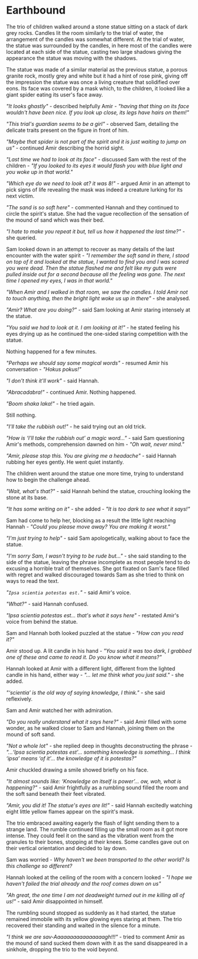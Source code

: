 # Earthbound

The trio of children walked around a stone statue sitting on a stack of dark grey rocks. Candles lit the room similarly to the trial of water, the arrangement of the candles was somewhat different. At the trial of water, the statue was surrounded by the candles, in here most of the candles were located at each side of the statue, casting two large shadows giving the appearance the statue was moving with the shadows.



The statue was made of a similar material as the previous statue, a porous granite rock, mostly grey and white but it had a hint of rose pink, giving off the impression the statue was once a living creature that solidified over eons. Its face was covered by a mask which, to the children, it looked like a giant spider eating its user's face away.



*"It looks ghastly"* - described helpfully Amir - *"having that thing on its face wouldn't have been nice. If you look up close, its legs have hairs on them!"*



*"This trial's guardian seems to be a girl"* - observed Sam, detailing the delicate traits present on the figure in front of him.



*"Maybe that spider is not part of the spirit and it is just waiting to jump on us"* - continued Amir describing the horrid sight. 



*"Last time we had to look at its face"* - discussed Sam with the rest of the children - *"If you looked to its eyes it would flash you with blue light and you woke up in that world."*

*"Which eye do we need to look at? it was 8!"* - argued Amir in an attempt to pick signs of life revealing the mask was indeed a creature lurking for its next victim.



*"The sand is so soft here"* - commented Hannah and they continued to circle the spirit's statue. She had the vague recollection of the sensation of the mound of sand which was their bed.



*"I hate to make you repeat it but, tell us how it happened the last time?"* - she queried.



Sam looked down in an attempt to recover as many details of the last encounter with the water spirit - *"I remember the soft sand in there, I stood on top of it and looked at the statue, I wanted to find you and I was scared you were dead. Then the statue flashed me and felt like my guts were pulled inside out for a second because all the feeling was gone. The next time I opened my eyes, I was in that world."*



*"When Amir and I walked in that room, we saw the candles. I told Amir not to touch anything, then the bright light woke us up in there"* - she analysed.



*"Amir? What are you doing?"* - said Sam looking at Amir staring intensely at the statue.

*"You said we had to look at it. I am looking at it!"* - he stated feeling his eyes drying up as he continued the one-sided staring competition with the statue.



Nothing happened for a few minutes.



*"Perhaps we should say some magical words"* - resumed Amir his conversation - *"Hokus pokus!"*

*"I don't think it'll work"* - said Hannah.

*"Abracadabra!"* - continued Amir. Nothing happened.

*"Boom shaka laka!"* - he tried again.

Still nothing.

*"I'll take the rubbish out!"* - he said trying out an old trick.

*"How is ‘I'll take the rubbish out’ a magic word..."* - said Sam questioning Amir's methods, comprehension dawned on him - *"Oh wait, never mind."*

*"Amir, please stop this. You are giving me a headache"* - said Hannah rubbing her eyes gently. He went quiet instantly.



The children went around the statue one more time, trying to understand how to begin the challenge ahead.



*"Wait, what's that?"* - said Hannah behind the statue, crouching looking the stone at its base.

*"It has some writing on it"* - she added - *"It is too dark to see what it says!"*

Sam had come to help her, blocking as a result the little light reaching Hannah - *"Could you please move away? You are making it worst."*



*"I'm just trying to help"* - said Sam apologetically, walking about to face the statue.

*"I'm sorry Sam, I wasn't trying to be rude but..."* - she said standing to the side of the statue, leaving the phrase incomplete as most people tend to do excusing a horrible trait of themselves. She got fixated on Sam's face filled with regret and walked discouraged towards Sam as she tried to think on ways to read the text.



*"`Ipsa scientia potestas est.`"* - said Amir's voice.

*"What?"* - said Hannah confused.

*"Ipsa scientia potestas est... that's what it says here"* - restated Amir's voice from behind the statue.

Sam and Hannah both looked puzzled at the statue - *"How can you read it?"*

Amir stood up. A lit candle in his hand - *"You said it was too dark, I grabbed one of these and came to read it. Do you know what it means?"*

Hannah looked at Amir with a different light, different from the lighted candle in his hand, either way - *"... let me think what you just said."* - she added.

*"‘scientia’ is the old way of saying knowledge, I think."* - she said reflexively.



Sam and Amir watched her with admiration.

*"Do you really understand what it says here?"* - said Amir filled with some wonder, as he walked closer to Sam and Hannah, joining them on the mound of soft sand.

*"Not a whole lot"* - she replied deep in thoughts deconstructing the phrase - *"...‘Ipsa scientia potestas est’... something knowledge is something... I think ‘ipsa’ means ‘of it’... the knowledge of it is potestas?"*



Amir chuckled drawing a smile showed briefly on his face. 

*"It almost sounds like: ‘Knowledge on itself is power’... ow, woh, what is happening?"* - said Amir frightfully as a rumbling sound filled the room and the soft sand beneath their feet vibrated.

*"Amir, you did it! The statue's eyes are lit!"* - said Hannah excitedly watching eight little yellow flames appear on the spirit's mask.

The trio embraced awaiting eagerly the flash of light sending them to a strange land. The rumble continued filling up the small room as it got more intense. They could feel it on the sand as the vibration went from the granules to their bones, stopping at their knees. Some candles gave out on their vertical orientation and decided to lay down.



Sam was worried - *Why haven't we been transported to the other world? Is this challenge so different?*

Hannah looked at the ceiling of the room with a concern looked - *"I hope we haven't failed the trial already and the roof comes down on us"*

*"Ah great, the one time I am not deadweight turned out in me killing all of us!"* - said Amir disappointed in himself.



The rumbling sound stopped as suddenly as it had started, the statue remained immobile with its yellow glowing eyes staring at them. The trio recovered their standing and waited in the silence for a minute.



*"I think we are sav-Aaaaaaaaaaaaaaaagh!!!"* - tried to comment Amir as the mound of sand sucked them down with it as the sand disappeared in a sinkhole, dropping the trio to the void beyond.